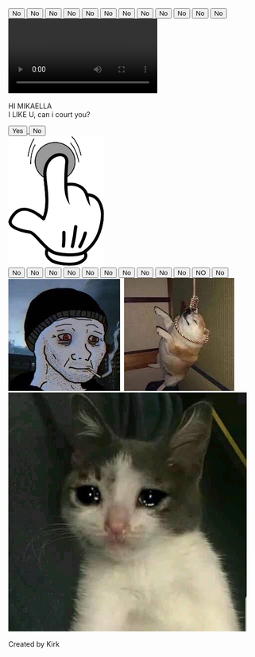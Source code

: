 <!DOCTYPE html>
<html lang="en">
<head>
<meta name="viewport" content="width=device-width, initial-scale=1.0">		
<link rel="stylesheet" href="proposal.css">
<meta charset="UTF-8">
<title>proposal</title>
  
</head>
<body>
<div class="g1">
<div class="group1">
  				<button id="btt1">No</button>	
<button id="btt2">No</button>	
  		<button id="btt3">No</button>	
<button id="btt4">No</button>	
<button id="btt5">No</button>	
<button id="btt6">No</button>	
<button id="btt7">No</button>				
<button id="btt8">No</button>	
<button id="btt9">No</button>	
<button id="btt10">No</button>	
<button id="btt11">No</button>	
<button id="btt12">No</button>	

</div>		
<div class="images1">
<video controls autoplay class="sadcat" id="sadcat" src="coma.mp4" alt=""> </video>
<img class="crying" id="crying" src="https://c.tenor.com/36JFV8pDtXIAAAAd/sad-your-friends-are-togheter.gif" alt="">

<img class="sadboi" id="sadboi" src="https://c.tenor.com/6CujUsC1CIkAAAAM/crying-black-guy-meme50fps-interpolated-interpolated.gif" alt="">
<img id="sadsad" src="sadsad.jpeg" alt="">
</div>
 

<div class="ask">

<p> <span class="crush">HI MIKAELLA</span> <br>
I LIKE U, can i court you?</p>
<div class="btn">
<a href="yes.html"><button id="btn1">Yes</button>		</a>			    <button id="btn2">No</button>
</div>				
<img id="hands" src="image-removebg-preview.png "alt="">								
</div>					

<div class="g1">
<div class="images2">
<div class="group1">
  					<button id="bbtt1">No</button>	
<button id="bbtt2">No</button>	
  		<button id="bbtt3">No</button>	
<button id="bbtt4">No</button>	
<button id="bbtt5">No</button>	
<button id="bbtt6">No</button>	
<button id="bbtt7">No</button>				
<button id="bbtt8">No</button>	
<button id="bbtt9">No</button>	
<button id="bbtt10">No</button>	
<button id="bbtt11">NO</button>	
<button id="bbtt12">No</button>	
</div>

<div class="images1">

<img class="sadman" id="sadman" src="sadman.jpeg" alt="">

<img class="hahahuhu" id="hahahuhu" src="https://c.tenor.com/dpUQLSpLPzkAAAAd/sad-man-tik-tok-meme.gif" alt="">

<img id="hang" src="hang.jpeg" alt="">

<img id="frog" src="cryingcat.jpeg" alt="">

</div>																	
</div>

<div class="fff">
<p>Created by Kirk</p>
</div>

<script src="proposalv2.js"></script>
</body>
        </html>
